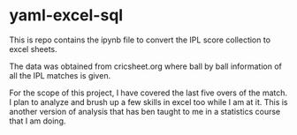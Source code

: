 # yaml-excel-sql
This is repo contains the ipynb file to convert the IPL score collection to excel sheets.

The data was obtained from cricsheet.org where ball by ball information of all the IPL matches is given.

For the scope of this project, I have covered the last five overs of the match. I plan to analyze and brush up a few skills in excel too while I am at it.
This is another version of analysis that has ben taught to me in a statistics course that I am doing.
